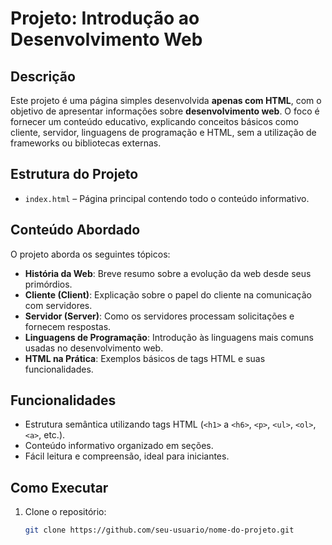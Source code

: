 # Projeto: Introdução ao Desenvolvimento Web

## Descrição
Este projeto é uma página simples desenvolvida **apenas com HTML**, com o objetivo de apresentar informações sobre **desenvolvimento web**. O foco é fornecer um conteúdo educativo, explicando conceitos básicos como cliente, servidor, linguagens de programação e HTML, sem a utilização de frameworks ou bibliotecas externas.

## Estrutura do Projeto
- `index.html` – Página principal contendo todo o conteúdo informativo.

## Conteúdo Abordado
O projeto aborda os seguintes tópicos:
- **História da Web**: Breve resumo sobre a evolução da web desde seus primórdios.
- **Cliente (Client)**: Explicação sobre o papel do cliente na comunicação com servidores.
- **Servidor (Server)**: Como os servidores processam solicitações e fornecem respostas.
- **Linguagens de Programação**: Introdução às linguagens mais comuns usadas no desenvolvimento web.
- **HTML na Prática**: Exemplos básicos de tags HTML e suas funcionalidades.

## Funcionalidades
- Estrutura semântica utilizando tags HTML (`<h1>` a `<h6>`, `<p>`, `<ul>`, `<ol>`, `<a>`, etc.).
- Conteúdo informativo organizado em seções.
- Fácil leitura e compreensão, ideal para iniciantes.

## Como Executar
1. Clone o repositório:
   ```bash
   git clone https://github.com/seu-usuario/nome-do-projeto.git
